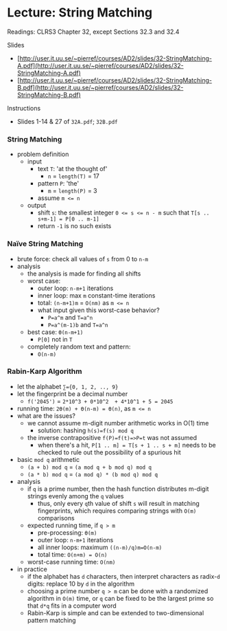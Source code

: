 # Lecture: String Matching

Readings: CLRS3 Chapter 32, except Sections 32.3 and 32.4

Slides
  - [http://user.it.uu.se/~pierref/courses/AD2/slides/32-StringMatching-A.pdf](http://user.it.uu.se/~pierref/courses/AD2/slides/32-StringMatching-A.pdf)
  - [http://user.it.uu.se/~pierref/courses/AD2/slides/32-StringMatching-B.pdf](http://user.it.uu.se/~pierref/courses/AD2/slides/32-StringMatching-B.pdf)

Instructions
- Slides 1-14 & 27 of ``32A.pdf``; ``32B.pdf``

### String Matching
- problem definition
  - input
    - text ``T``: 'at the thought of'
      - ``n`` = ``length(T)`` = 17
    - pattern ``P``: 'the'
      - ``m`` = ``length(P)`` = 3
    - assume ``m <= n``
  - output
    - shift ``s``: the smallest integer ``0 <= s <= n - m`` such that ``T[s .. s+m-1] = P[0 .. m-1]``
    - return ``-1`` is no such exists

### Naïve String Matching
- brute force: check all values of ``s`` from 0 to ``n-m``
- analysis
  - the analysis is made for finding all shifts
  - worst case:
    - outer loop: ``n-m+1`` iterations
    - inner loop: max ``m`` constant-time iterations
    - total: ``(n-m+1)m`` = ``O(nm)`` as ``m <= n``
    - what input given this worst-case behavior?
      - ``P=a^m`` and ``T=a^n``
      - ``P=a^(m-1)b`` and ``T=a^n``
  - best case: ``ϴ(n-m+1)``
    - ``P[0]`` not in ``T``
  - completely random text and pattern:
    - ``O(n-m)``

### Rabin-Karp Algorithm
- let the alphabet ``∑={0, 1, 2, .., 9}``
- let the fingerprint be a decimal number
  - ``f('2045')`` = ``2*10^3 + 0*10^2  + 4*10^1 + 5 = 2045``
- running time: ``2ϴ(m) + ϴ(n-m) = ϴ(n)``, as ``m <= n``
- what are the issues?
  - we cannot assume m-digit number arithmetic works in O(1) time
    - solution: hashing ``h(s)=f(s) mod q``
  - the inverse contrapositive ``f(P)=f(t)=>P=t`` was not assumed
    - when there's a hit, ``P[1 .. m] = T[s + 1 .. s + m]`` needs to be checked to rule out the possibility of a spurious hit
- basic ``mod q`` arithmetic
  - ``(a + b) mod q`` = ``(a mod q + b mod q) mod q``
  - ``(a * b) mod q`` = ``(a mod q) * (b mod q) mod q``
- analysis
  - if ``q`` is a prime number, then the hash function distributes m-digit strings evenly among the ``q`` values
    - thus, only every ``q``th value of shift ``s`` will result in matching fingerprints, which requires comparing strings with ``O(m)`` comparisons
  - expected running time, if ``q > m``
    - pre-processing: ``ϴ(m)``
    - outer loop: ``n-m+1`` iterations
    - all inner loops: maximum ``((n-m)/q)m=O(n-m)``
    - total time: ``O(n+m) = O(n)``
  - worst-case running time: ``O(nm)``
- in practice
  - if the alphabet has  ``d``  characters, then interpret characters as radix-``d`` digits: replace 10 by ``d`` in the algorithm
  - choosing a prime number ``q > m`` can be done with a randomized algorithm in ``O(m)`` time, or ``q`` can be fixed to be the largest prime so that ``d*q`` fits in a computer word
  - Rabin-Karp is simple and can be extended to two-dimensional pattern matching
